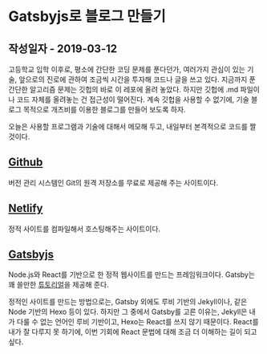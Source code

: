# Gatsbyjs로 블로그 만들기

## 작성일자 - 2019-03-12

고등학교 입학 이후로, 평소에 간단한 코딩 문제를 푼다던가, 여러가지 관심이 있는 기술, 앞으로의 진로에 관하여 조금씩 시간을 투자해 코드나 글을 쓰고 있다. 지금까지 푼 간단한 알고리즘 문제는 깃헙의 바로 이 레포에 올려 놓았다. 하지만 깃헙에 .md 파일이나 코드 자체를 올려놓는 건 접근성이 떨어진다. 계속 깃헙을 사용할 수 없기에, 기술 블로그 목적으로 개츠비를 이용한 블로그를 만들어 보도록 하자.

오늘은 사용할 프로그램과 기술에 대해서 메모해 두고, 내일부터 본격적으로 코드를 짤 것이다.

## [Github](Github.com)

버전 관리 시스템인 Git의 원격 저장소를 무료로 제공해 주는 사이트이다.

## [Netlify](Netlify.com)

정적 사이트를 컴파일해서 호스팅해주는 사이트이다.

## [Gatsbyjs](gatsbyjs.org)

Node.js와 React를 기반으로 한 정적 웹사이트를 만드는 프레임워크이다.
Gatsby는 꽤 쓸만한 [튜토리얼](https://www.gatsbyjs.org/tutorial/)을 제공해 준다.

정적인 사이트를 만드는 방법으로는, Gatsby 외에도 루비 기반의 Jekyll이나, 같은 Node 기반의 Hexo 등이 있다. 하지만 그 중에서 Gatsby를 고른 이유는, Jekyll은 내가 다룰 수 없는 언어인 루비 기반이고, Hexo는 React를 쓰지 않기 때문이다. React를 내가 잘 다루지 못 하기에, 이번 기회에 React 문법에 대해 조금 더 이해하는 길이 되고 싶다.